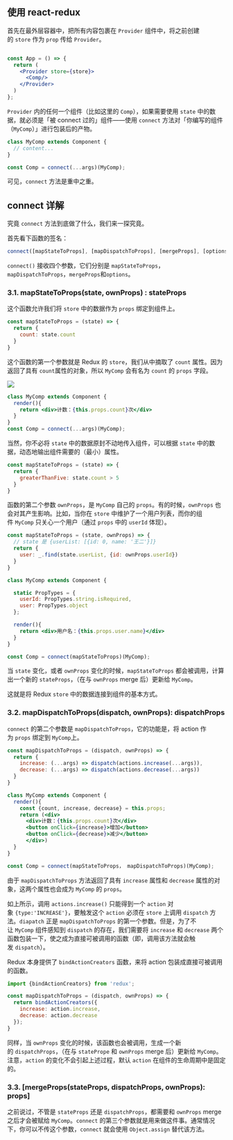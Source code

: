## 使用 react-redux

首先在最外层容器中，把所有内容包裹在 `Provider` 组件中，将之前创建的 `store` 作为 `prop` 传给 `Provider`。
```jsx

const App = () => {
  return (
    <Provider store={store}>
      <Comp/>
    </Provider>
  )
};

```
`Provider` 内的任何一个组件（比如这里的 `Comp`），如果需要使用 `state` 中的数据，就必须是「被 connect 过的」组件——使用 `connect` 方法对「你编写的组件（`MyComp`）」进行包装后的产物。

```jsx
class MyComp extends Component {
  // content...
}

const Comp = connect(...args)(MyComp);
```

可见，`connect` 方法是重中之重。

## connect 详解

究竟 `connect` 方法到底做了什么，我们来一探究竟。

首先看下函数的签名：

```js
connect([mapStateToProps], [mapDispatchToProps], [mergeProps], [options])
```

`connect()` 接收四个参数，它们分别是 `mapStateToProps`，`mapDispatchToProps`，`mergeProps`和`options`。

### 3.1. mapStateToProps(state, ownProps) : stateProps

这个函数允许我们将 `store` 中的数据作为 `props` 绑定到组件上。

```js
const mapStateToProps = (state) => {
  return {
    count: state.count
  }
}
```

这个函数的第一个参数就是 Redux 的 `store`，我们从中摘取了 `count` 属性。因为返回了具有 `count`属性的对象，所以 `MyComp` 会有名为 `count` 的 `props` 字段。

![](https://flowus.cn/preview/b55816eb-17f1-419d-9107-031b5db2dacd)

```jsx
class MyComp extends Component {
  render(){
    return <div>计数：{this.props.count}次</div>
  }
}
const Comp = connect(...args)(MyComp);

```


当然，你不必将 `state` 中的数据原封不动地传入组件，可以根据 `state` 中的数据，动态地输出组件需要的（最小）属性。

```jsx
const mapStateToProps = (state) => {
  return {
    greaterThanFive: state.count > 5
  }
}
```

函数的第二个参数 `ownProps`，是 `MyComp` 自己的 `props`。有的时候，`ownProps` 也会对其产生影响。比如，当你在 `store` 中维护了一个用户列表，而你的组件 `MyComp` 只关心一个用户（通过 `props` 中的 `userId` 体现）。

```jsx
const mapStateToProps = (state, ownProps) => {
  // state 是 {userList: [{id: 0, name: '王二'}]}
  return {
    user: _.find(state.userList, {id: ownProps.userId})
  }
}

class MyComp extends Component {

  static PropTypes = {
    userId: PropTypes.string.isRequired,
    user: PropTypes.object
  };

  render(){
    return <div>用户名：{this.props.user.name}</div>
  }
}

const Comp = connect(mapStateToProps)(MyComp);
```

当 `state` 变化，或者 `ownProps` 变化的时候，`mapStateToProps` 都会被调用，计算出一个新的 `stateProps`，（在与 `ownProps` merge 后）更新给 `MyComp`。

这就是将 Redux `store` 中的数据连接到组件的基本方式。

### 3.2. mapDispatchToProps(dispatch, ownProps): dispatchProps

`connect` 的第二个参数是 `mapDispatchToProps`，它的功能是，将 action 作为 `props` 绑定到 `MyComp`上。

```jsx
const mapDispatchToProps = (dispatch, ownProps) => {
  return {
    increase: (...args) => dispatch(actions.increase(...args)),
    decrease: (...args) => dispatch(actions.decrease(...args))
  }
}

class MyComp extends Component {
  render(){
    const {count, increase, decrease} = this.props;
    return (<div>
      <div>计数：{this.props.count}次</div>
      <button onClick={increase}>增加</button>
      <button onClick={decrease}>减少</button>
      </div>)
  }
}

const Comp = connect(mapStateToProps， mapDispatchToProps)(MyComp);
```

由于 `mapDispatchToProps` 方法返回了具有 `increase` 属性和 `decrease` 属性的对象，这两个属性也会成为 `MyComp` 的 `props`。

如上所示，调用 `actions.increase()` 只能得到一个 `action` 对象 `{type:'INCREASE'}`，要触发这个 `action` 必须在 `store` 上调用 `dispatch` 方法。`diapatch` 正是 `mapDispatchToProps` 的第一个参数。但是，为了不让 `MyComp` 组件感知到 `dispatch` 的存在，我们需要将 `increase` 和 `decrease` 两个函数包装一下，使之成为直接可被调用的函数（即，调用该方法就会触发 `dispatch`）。

Redux 本身提供了 `bindActionCreators` 函数，来将 action 包装成直接可被调用的函数。

```jsx
import {bindActionCreators} from 'redux';

const mapDispatchToProps = (dispatch, ownProps) => {
  return bindActionCreators({
    increase: action.increase,
    decrease: action.decrease
  });
}
```

同样，当 `ownProps` 变化的时候，该函数也会被调用，生成一个新的 `dispatchProps`，（在与 `statePrope` 和 `ownProps` merge 后）更新给 `MyComp`。注意，`action` 的变化不会引起上述过程，默认 `action` 在组件的生命周期中是固定的。

### 3.3. [mergeProps(stateProps, dispatchProps, ownProps): props]

之前说过，不管是 `stateProps` 还是 `dispatchProps`，都需要和 `ownProps` merge 之后才会被赋给 `MyComp`。`connect` 的第三个参数就是用来做这件事。通常情况下，你可以不传这个参数，`connect` 就会使用 `Object.assign` 替代该方法。